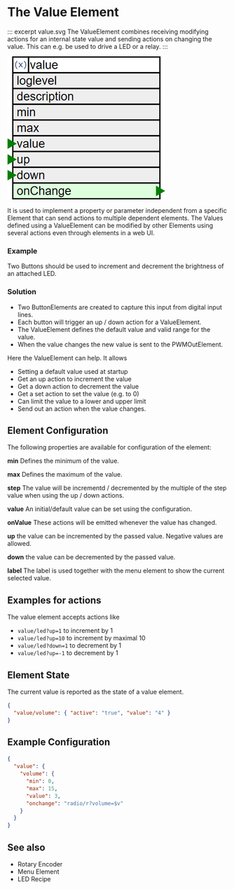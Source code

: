 # The Value Element

::: excerpt value.svg
The ValueElement combines receiving modifying actions for an internal state value and sending actions on changing the value.
This can e.g. be used to drive a LED or a relay.
:::


![Value Properties and Actions](valueapi.png)

It is used to implement a property or parameter independent from a specific Element that can send actions to multiple dependent elements.
The Values defined using a ValueElement can be modified by other Elements using several actions even through elements in a web UI.

### Example

Two Buttons should be used to increment and decrement the brightness of an attached LED.

### Solution

* Two ButtonElements are created to capture this input from digital input lines.
* Each button will trigger an up / down action for a ValueElement.
* The ValueElement defines the default value and valid range for the value.
* When the value changes the new value is sent to the PWMOutElement.

Here the ValueElement can help. It allows

* Setting a default value used at startup
* Get an up action to increment the value
* Get a down action to decrement the value
* Get a set action to set the value (e.g. to 0)
* Can limit the value to a lower and upper limit
* Send out an action when the value changes.

## Element Configuration

The following properties are available for configuration of the element:

**min** Defines the minimum of the value.                                  

**max** Defines the maximum of the value.                                  

**step** The value will be incrementd / decremented by the multiple of the step value
when using the up / down actions.

**value** An initial/default value can be set using the configuration.       

**onValue** These actions will be emitted whenever the value has changed.

**up** the value can be incremented by the passed value. Negative values are allowed.

**down** the value can be decremented by the passed value.

**label** The label is used together with the menu element to show the current selected value.

## Examples for actions

The value element accepts actions like

* `value/led?up=1` to increment by 1
* `value/led?up=10` to increment by maximal 10
* `value/led?down=1` to decrement by 1
* `value/led?up=-1` to decrement by 1

## Element State

The current value is reported as the state of a value element.

```JSON
{
  "value/volume": { "active": "true", "value": "4" }
}
```

## Example Configuration

```JSON
{
  "value": {
    "volume": {
      "min": 0,
      "max": 15,
      "value": 3,
      "onchange": "radio/r?volume=$v"
    }
  }
}
```

## See also

* Rotary Encoder
* Menu Element
* LED Recipe